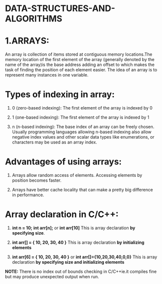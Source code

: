 # DATA-STRUCTURES-AND-ALGORITHMS


# 1.ARRAYS:


An array is collection of items stored at contiguous memory locations.The memory location of the first element of the array (generally denoted by the name of the array)is the base address adding an offset to which makes the task of finding the position of each element easier. The idea of an array is to represent many instances in one variable.

# Types of indexing in array:
1. 0 (zero-based indexing): The first element of the array is indexed by 0

2. 1 (one-based indexing): The first element of the array is indexed by 1

3. n (n-based indexing): The base index of an array can be freely chosen. Usually programming languages allowing n-based indexing also allow negative index values and other scalar data types like enumerations, or characters may be used as an array index.

# Advantages of using arrays:

1. Arrays allow random access of elements. Accessing elements by position becomes faster.

2. Arrays have better cache locality that can make a pretty big difference in performance.

# Array declaration in C/C++:

   1. **int n = 10;** 
      **int arr[n];**
      or
      **int arr[10]**
      This is array declaration **by specifying size**.
      
   2. **int arr[] = { 10, 20, 30, 40 }**
      This is array declaration **by initializing elements**
     

   3. **int arr[6] = { 10, 20, 30, 40 }** 
      or
      **int arr[]={10,20,30,40,0,0}**
      This is array declaration **by specifying size and initializing  elements**
      
      
   **NOTE:** There is no index out of bounds checking in C/C++ie.it compiles fine but may produce unexpected output when run.







